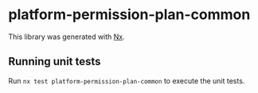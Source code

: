 # platform-permission-plan-common

This library was generated with [Nx](https://nx.dev).

## Running unit tests

Run `nx test platform-permission-plan-common` to execute the unit tests.
